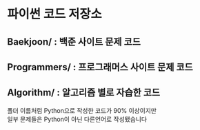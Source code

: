 # 파이썬 코드 저장소
## Baekjoon/ : 백준 사이트 문제 코드
## Programmers/ : 프로그래머스 사이트 문제 코드
## Algorithm/ : 알고리즘 별로 자습한 코드
폴더 이름처럼 Python으로 작성한 코드가 90% 이상이지만<br>
일부 문제들은 Python이 아닌 다른언어로 작성됐습니다
